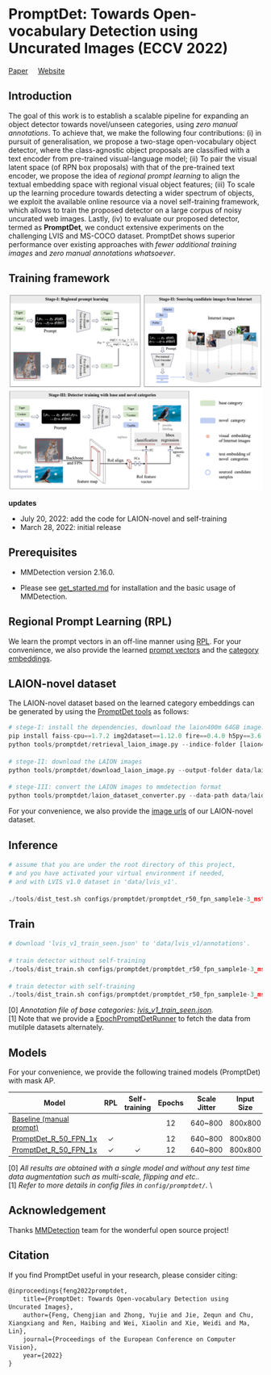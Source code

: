 
# PromptDet: Towards Open-vocabulary Detection using Uncurated Images (ECCV 2022)
[Paper](https://arxiv.org/abs/2203.16513) &nbsp; &nbsp; [Website](https://fcjian.github.io/promptdet)

## Introduction

The goal of this work is to establish a scalable pipeline for expanding an object detector towards novel/unseen categories, using *zero manual annotations*. To achieve that, we make the following four contributions: (i) in pursuit of generalisation, we propose a two-stage open-vocabulary object detector, where the class-agnostic object proposals are classified with a text encoder from pre-trained visual-language model; (ii) To pair the visual latent space (of RPN box proposals) with that of the pre-trained text encoder, we propose the idea of *regional prompt learning* to align the textual embedding space with regional visual object features; (iii) To scale up the learning procedure towards detecting a wider spectrum of objects, we exploit the available online resource via a novel self-training framework, which allows to train the proposed detector on a large corpus of noisy uncurated web images. Lastly, (iv) to evaluate our proposed detector, termed as **PromptDet**, we conduct extensive experiments on the challenging LVIS and MS-COCO dataset. PromptDet shows superior performance over existing approaches with *fewer additional training images* and *zero manual annotations whatsoever*.

## Training framework
![method overview](resources/promptdet.png)

**updates**
- July 20, 2022: add the code for LAION-novel and self-training
- March 28, 2022: initial release

## Prerequisites

- MMDetection version 2.16.0.

- Please see [get_started.md](docs/get_started.md) for installation and the basic usage of MMDetection.

## Regional Prompt Learning (RPL)
We learn the prompt vectors in an off-line manner using [RPL](https://github.com/fcjian/RPL). For your convenience, we also provide the learned [prompt vectors](promptdet_resources/prompt_learner/lvis/model.pth.tar-6) and the [category embeddings](promptdet_resources/lvis_category_embeddings.pt). 


## LAION-novel dataset
The LAION-novel dataset based on the learned category embeddings can be generated by using the [PromptDet tools](tools/promptdet) as follows:
```python
# stege-I: install the dependencies, download the laion400m 64GB image.index and metadata.hdf5 (https://the-eye.eu/public/AI/cah/), and then retrival the LAION images (urls)
pip install faiss-cpu==1.7.2 img2dataset==1.12.0 fire==0.4.0 h5py==3.6.0
python tools/promptdet/retrieval_laion_image.py --indice-folder [laion400m-64GB-index] --metadata [metadata.hdf5] --text-features promptdet_resources/lvis_category_embeddings.pt --output-folder data/laion_lvis/images --num-images 500

# stege-II: download the LAION images
python tools/promptdet/download_laion_image.py --output-folder data/laion_lvis/images --num-thread 10

# stege-III: convert the LAION images to mmdetection format
python tools/promptdet/laion_dataset_converter.py --data-path data/laion_lvis/images --out-file data/laion_lvis/laion_train.json --topK 300
```
For your convenience, we also provide the [image urls](data/laion_lvis.tar.gz) of our LAION-novel dataset.

## Inference

```python
# assume that you are under the root directory of this project,
# and you have activated your virtual environment if needed,
# and with LVIS v1.0 dataset in 'data/lvis_v1'.

./tools/dist_test.sh configs/promptdet/promptdet_r50_fpn_sample1e-3_mstrain_1x_lvis_v1_self_train.py work_dirs/promptdet_r50_fpn_sample1e-3_mstrain_1x_lvis_v1_self_train.pth 4 --eval bbox segm
```

## Train
```python
# download 'lvis_v1_train_seen.json' to 'data/lvis_v1/annotations'.

# train detector without self-training
./tools/dist_train.sh configs/promptdet/promptdet_r50_fpn_sample1e-3_mstrain_1x_lvis_v1.py 4

# train detector with self-training
./tools/dist_train.sh configs/promptdet/promptdet_r50_fpn_sample1e-3_mstrain_1x_lvis_v1_self_train.py 4 --resume-from work_dirs/promptdet_r50_fpn_sample1e-3_mstrain_1x_lvis_v1/epoch_6.pth
```
[0] *Annotation file of base categories: [lvis_v1_train_seen.json](https://drive.google.com/file/d/1dZQ5ytHgJPv4VgYOyjJerq4adc6GQkkd/view?usp=sharing).* \
[1] Note that we provide a [EpochPromptDetRunner](mmdet/core/utils/epoch_promptdet_runner.py) to fetch the data from mutilple datasets alternately.

## Models

For your convenience, we provide the following trained models (PromptDet) with mask AP.

Model | RPL | Self-training | Epochs | Scale Jitter | Input Size | AP<sub>novel | AP<c>c | AP<sub>f | AP | Download
--- |:---:|:---:|:---:|:---:|:---:|:---:|:---:|:---:|:---:|:---:
[Baseline (manual prompt)](configs/promptdet/promptdet_r50_fpn_sample1e-3_mstrain_1x_lvis_v1_manual_prompt.py) |  | | 12 | 640~800  | 800x800 | 7.4 | 17.2 | 26.1 | 19.0 | [google](https://drive.google.com/file/d/1pROiDQF18S1Wl5L6C1mMqt9FapMoiICj/view?usp=sharing)
[PromptDet_R_50_FPN_1x](configs/promptdet/promptdet_r50_fpn_sample1e-3_mstrain_1x_lvis_v1.py) | &check; | | 12 | 640~800  | 800x800 | 11.5 | 19.4 | 26.7 | 20.9 | [google](https://drive.google.com/file/d/1vsqhieOcR_s1dt0JNikQqB8OgsTYJNH-/view?usp=sharing)
[PromptDet_R_50_FPN_1x](configs/promptdet/promptdet_r50_fpn_sample1e-3_mstrain_1x_lvis_v1_self_train.py) | &check; | &check; | 12 | 640~800  | 800x800 | 19.5 | 18.2 | 25.6 | 21.3 | [google](https://drive.google.com/file/d/1OkQbe_uM8i5DhXT82HMOYMBo7v0atYZD/view?usp=sharing)

[0] *All results are obtained with a single model and without any test time data augmentation such as multi-scale, flipping and etc..* \
[1] *Refer to more details in config files in `config/promptdet/`.* \

## Acknowledgement

Thanks [MMDetection](https://github.com/open-mmlab/mmdetection) team for the wonderful open source project!


## Citation

If you find PromptDet useful in your research, please consider citing:

```
@inproceedings{feng2022promptdet,
    title={PromptDet: Towards Open-vocabulary Detection using Uncurated Images},
    author={Feng, Chengjian and Zhong, Yujie and Jie, Zequn and Chu, Xiangxiang and Ren, Haibing and Wei, Xiaolin and Xie, Weidi and Ma, Lin},
    journal={Proceedings of the European Conference on Computer Vision},
    year={2022}
}
```


